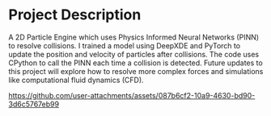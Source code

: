 # Project Description
A 2D Particle Engine which uses Physics Informed Neural Networks (PINN) to resolve collisions. I trained a model using DeepXDE and PyTorch to update the position and velocity of particles after collisions. The code uses CPython to call the PINN each time a collision is detected. Future updates to this project will explore how to resolve more complex forces and simulations like computational fluid dynamics (CFD).

https://github.com/user-attachments/assets/087b6cf2-10a9-4630-bd90-3d6c5767eb99

